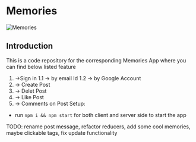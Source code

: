# Memories

![Memories](https://i.ibb.co/Z8Y0CJv/Screenshot-2020-10-30-at-11-10-04.png)

## Introduction
This is a code repository for the corresponding Memories App where you can find below listed feature
1. ->Sign in
    1.1 -> by email Id
    1.2 -> by Google Account
2. -> Create Post
3. -> Delet Post
4. -> Like Post
5. -> Comments on Post
Setup:
- run ```npm i && npm start``` for both client and server side to start the app

TODO: rename post message, refactor reducers, add some cool memories, maybe clickable tags, fix update functionality
